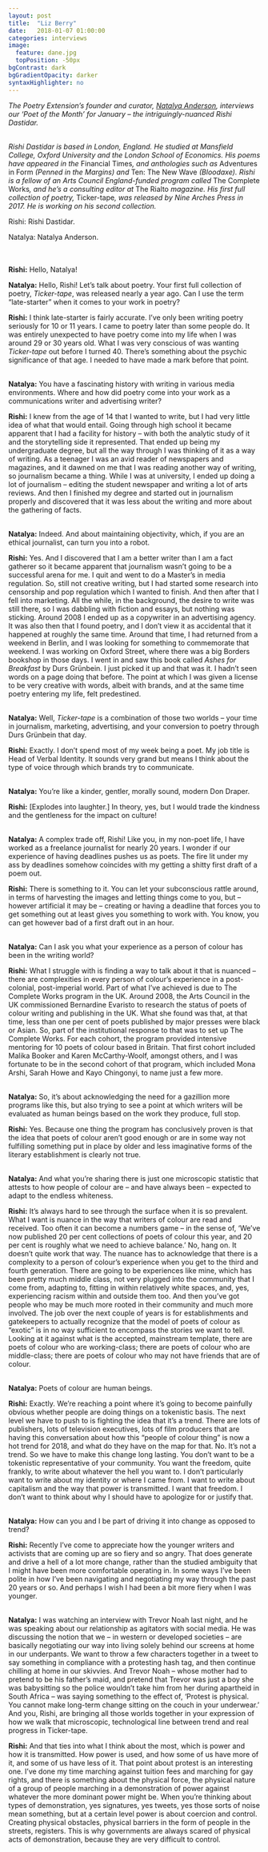 ```yaml
---
layout: post
title:  "Liz Berry"
date:   2018-01-07 01:00:00
categories: interviews
image:
  feature: dane.jpg
  topPosition: -50px
bgContrast: dark
bgGradientOpacity: darker
syntaxHighlighter: no
---
```


<em>The Poetry Extension’s founder and curator, <a href="http://www.natalyaanderson.com" target="_blank">Natalya Anderson</a>, interviews our ‘Poet of the Month’ for January – the intriguingly-nuanced Rishi Dastidar.</em>
<br/><br/>

<em>Rishi Dastidar is based in London, England. He studied at Mansfield College, Oxford University and the London School of Economics. His poems have appeared in the </em>Financial Times<em>, and anthologies such as </em>Adventures in Form<em> (Penned in the Margins) and </em>Ten: The New Wave<em> (Bloodaxe). Rishi is a fellow of an Arts Council England-funded program called </em>The Complete Works<em>, and he’s a consulting editor at </em>The Rialto<em> magazine. His first full collection of poetry, </em>Ticker-tape<em>, was released by Nine Arches Press in 2017. He is working on his second collection.</em>

Rishi: Rishi Dastidar.

Natalya: Natalya Anderson.

<br/><br/>
<strong>Rishi:</strong> Hello, Natalya!

<strong>Natalya:</strong> Hello, Rishi! Let’s talk about poetry. Your first full collection of poetry, <em>Ticker-tape</em>, was released nearly a year ago. Can I use the term “late-starter” when it comes to your work in poetry?

<strong>Rishi:</strong> I think late-starter is fairly accurate. I’ve only been writing poetry seriously for 10 or 11 years. I came to poetry later than some people do. It was entirely unexpected to have poetry come into my life when I was around 29 or 30 years old. What I was very conscious of was wanting <em>Ticker-tape</em> out before I turned 40. There’s something about the psychic significance of that age. I needed to have made a mark before that point.
<br/><br/>

<strong>Natalya:</strong> You have a fascinating history with writing in various media environments. Where and how did poetry come into your work as a communications writer and advertising writer?

<strong>Rishi:</strong> I knew from the age of 14 that I wanted to write, but I had very little idea of what that would entail. Going through high school it became apparent that I had a facility for history – with both the analytic study of it and the storytelling side it represented. That ended up being my undergraduate degree, but all the way through I was thinking of it as a way of writing. As a teenager I was an avid reader of newspapers and magazines, and it dawned on me that I was reading another way of writing, so journalism became a thing. While I was at university, I ended up doing a lot of journalism – editing the student newspaper and writing a lot of arts reviews. And then I finished my degree and started out in journalism properly and discovered that it was less about the writing and more about the gathering of facts.
<br/><br/>

<strong>Natalya:</strong> Indeed. And about maintaining objectivity, which, if you are an ethical journalist, can turn you into a robot.

<strong>Rishi:</strong> Yes. And I discovered that I am a better writer than I am a fact gatherer so it became apparent that journalism wasn’t going to be a successful arena for me. I quit and went to do a Master’s in media regulation. So, still not creative writing, but I had started some research into censorship and pop regulation which I wanted to finish. And then after that I fell into marketing. All the while, in the background, the desire to write was still there, so I was dabbling with fiction and essays, but nothing was sticking. Around 2008 I ended up as a copywriter in an advertising agency. It was also then that I found poetry, and I don’t view it as accidental that it happened at roughly the same time. Around that time, I had returned from a weekend in Berlin, and I was looking for something to commemorate that weekend. I was working on Oxford Street, where there was a big Borders bookshop in those days. I went in and saw this book called <em>Ashes for Breakfast</em> by Durs Grünbein. I just picked it up and that was it. I hadn’t seen words on a page doing that before. The point at which I was given a license to be very creative with words, albeit with brands, and at the same time poetry entering my life, felt predestined.
<br/><br/>

<strong>Natalya:</strong> Well, <em>Ticker-tape</em> is a combination of those two worlds – your time in journalism, marketing, advertising, and your conversion to poetry through Durs Grünbein that day.

<strong>Rishi:</strong> Exactly. I don’t spend most of my week being a poet. My job title is Head of Verbal Identity. It sounds very grand but means I think about the type of voice through which brands try to communicate.
<br/><br/>

<strong>Natalya:</strong> You’re like a kinder, gentler, morally sound, modern Don Draper.

<strong>Rishi:</strong> [Explodes into laughter.] In theory, yes, but I would trade the kindness and the gentleness for the impact on culture!
<br/><br/>

<strong>Natalya:</strong> A complex trade off, Rishi! Like you, in my non-poet life, I have worked as a freelance journalist for nearly 20 years. I wonder if our experience of having deadlines pushes us as poets. The fire lit under my ass by deadlines somehow coincides with my getting a shitty first draft of a poem out.

<strong>Rishi:</strong> There is something to it. You can let your subconscious rattle around, in terms of harvesting the images and letting things come to you, but – however artificial it may be – creating or having a deadline that forces you to get something out at least gives you something to work with. You know, you can get however bad of a first draft out in an hour.
<br/><br/>

<strong>Natalya:</strong> Can I ask you what your experience as a person of colour has been in the writing world?

<strong>Rishi:</strong> What I struggle with is finding a way to talk about it that is nuanced – there are complexities in every person of colour’s experience in a post-colonial, post-imperial world. Part of what I’ve achieved is due to The Complete Works program in the UK. Around 2008, the Arts Council in the UK commissioned Bernardine Evaristo to research the status of poets of colour writing and publishing in the UK. What she found was that, at that time, less than one per cent of poets published by major presses were black or Asian. So, part of the institutional response to that was to set up The Complete Works. For each cohort, the program provided intensive mentoring for 10 poets of colour based in Britain. That first cohort included Malika Booker and Karen McCarthy-Woolf, amongst others, and I was fortunate to be in the second cohort of that program, which included Mona Arshi, Sarah Howe and Kayo Chingonyi, to name just a few more.
<br/><br/>

<strong>Natalya:</strong> So, it’s about acknowledging the need for a gazillion more programs like this, but also trying to see a point at which writers will be evaluated as human beings based on the work they produce, full stop.

<strong>Rishi:</strong> Yes. Because one thing the program has conclusively proven is that the idea that poets of colour aren’t good enough or are in some way not fulfilling something put in place by older and less imaginative forms of the literary establishment is clearly not true.
<br/><br/>

<strong>Natalya:</strong> And what you’re sharing there is just one microscopic statistic that attests to how people of colour are – and have always been – expected to adapt to the endless whiteness.

<strong>Rishi:</strong> It’s always hard to see through the surface when it is so prevalent. What I want is nuance in the way that writers of colour are read and received. Too often it can become a numbers game – in the sense of, ‘We’ve now published 20 per cent collections of poets of colour this year, and 20 per cent is roughly what we need to achieve balance.’ No, hang on. It doesn’t quite work that way. The nuance has to acknowledge that there is a complexity to a person of colour’s experience when you get to the third and fourth generation. There are going to be experiences like mine, which has been pretty much middle class, not very plugged into the community that I come from, adapting to, fitting in within relatively white spaces, and, yes, experiencing racism within and outside them too. And then you’ve got people who may be much more rooted in their community and much more involved. The job over the next couple of years is for establishments and gatekeepers to actually recognize that the model of poets of colour as “exotic” is in no way sufficient to encompass the stories we want to tell. Looking at it against what is the accepted, mainstream template, there are poets of colour who are working-class; there are poets of colour who are middle-class; there are poets of colour who may not have friends that are of colour.
<br/><br/>

<strong>Natalya:</strong> Poets of colour are human beings.

<strong>Rishi:</strong> Exactly. We’re reaching a point where it’s going to become painfully obvious whether people are doing things on a tokenistic basis. The next level we have to push to is fighting the idea that it’s a trend. There are lots of publishers, lots of television executives, lots of film producers that are having this conversation about how this “people of colour thing” is now a hot trend for 2018, and what do they have on the map for that. No. It’s not a trend. So we have to make this change long lasting. You don’t want to be a tokenistic representative of your community. You want the freedom, quite frankly, to write about whatever the hell you want to. I don’t particularly want to write about my identity or where I came from. I want to write about capitalism and the way that power is transmitted. I want that freedom. I don’t want to think about why I should have to apologize for or justify that.
<br/><br/>

<strong>Natalya:</strong> How can you and I be part of driving it into change as opposed to trend?

<strong>Rishi:</strong> Recently I’ve come to appreciate how the younger writers and activists that are coming up are so fiery and so angry. That does generate and drive a hell of a lot more change, rather than the studied ambiguity that I might have been more comfortable operating in. In some ways I’ve been polite in how I’ve been navigating and negotiating my way through the past 20 years or so. And perhaps I wish I had been a bit more fiery when I was younger.
<br/><br/>

<strong>Natalya:</strong> I was watching an interview with Trevor Noah last night, and he was speaking about our relationship as agitators with social media. He was discussing the notion that we – in western or developed societies – are basically negotiating our way into living solely behind our screens at home in our underpants. We want to throw a few characters together in a tweet to say something in compliance with a protesting hash tag, and then continue chilling at home in our skivvies. And Trevor Noah – whose mother had to pretend to be his father’s maid, and pretend that Trevor was just a boy she was babysitting so the police wouldn’t take him from her during apartheid in South Africa – was saying something to the effect of, ‘Protest is physical. You cannot make long-term change sitting on the couch in your underwear.’ And you, Rishi, are bringing all those worlds together in your expression of how we walk that microscopic, technological line between trend and real progress in Ticker-tape.

<strong>Rishi:</strong> And that ties into what I think about the most, which is power and how it is transmitted. How power is used, and how some of us have more of it, and some of us have less of it. That point about protest is an interesting one. I’ve done my time marching against tuition fees and marching for gay rights, and there is something about the physical force, the physical nature of a group of people marching in a demonstration of power against whatever the more dominant power might be. When you’re thinking about types of demonstration, yes signatures, yes tweets, yes those sorts of noise mean something, but at a certain level power is about coercion and control. Creating physical obstacles, physical barriers in the form of people in the streets, registers. This is why governments are always scared of physical acts of demonstration, because they are very difficult to control.
